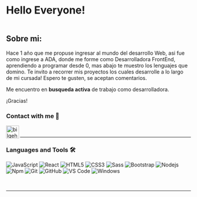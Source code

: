 
# Hello Everyone!

 <img alt="" src="https://user-images.githubusercontent.com/75865280/166499318-b2fe89aa-15b5-427a-a7d3-7042c4aa7e76.jpg" />


 
## Sobre mi:

  <p>Hace 1 año que me propuse ingresar al mundo del desarrollo Web, asi fue como 
   ingrese a ADA, donde me forme como Desarrolladora FrontEnd, aprendiendo a programar desde 0, mas abajo te muestro los lenguajes que domino. Te invito a recorrer mis proyectos los cuales desarrolle a lo largo de mi cursada! Espero te gusten, se aceptan comentarios.</p>
   
 Me encuentro en 
 **busqueda activa** de trabajo como desarrolladora.
 
 ¡Gracias!


### Contact with me 📝



[<img align="left" alt="bilgehangecici | LinkedIn" width="35px" src="https://i.pinimg.com/originals/de/b4/6f/deb46f02a59e3b3a2aa58fac16290d63.gif" />][linkedin]


<br />

---

### Languages and Tools 🛠 


![JavaScript](https://img.shields.io/badge/-JavaScript-%23F7DF1C?style=flat-square&logo=javascript&logoColor=000000&labelColor=%23F7DF1C&color=%23FFCE5A)
![React](https://img.shields.io/badge/-React-61DAFB?style=flat-square&logo=react&logoColor=ffffff)
![HTML5](https://img.shields.io/badge/-HTML5-%23E44D27?style=flat-square&logo=html5&logoColor=ffffff)
![CSS3](https://img.shields.io/badge/-CSS3-%231572B6?style=flat-square&logo=css3)
![Sass](https://img.shields.io/badge/-Sass-%23CC6699?style=flat-square&logo=sass&logoColor=ffffff)
![Bootstrap](https://img.shields.io/badge/-Bootstrap-563D7C?style=flat-square&logo=Bootstrap)
![Nodejs](https://img.shields.io/badge/-Nodejs-339933?style=flat-square&logo=Node.js&logoColor=ffffff)
![Npm](https://img.shields.io/badge/-npm-CB3837?style=flat-square&logo=npm)
![Git](https://img.shields.io/badge/-Git-%23F05032?style=flat-square&logo=git&logoColor=%23ffffff)
![GitHub](https://img.shields.io/badge/-GitHub-181717?style=flat-square&logo=github)
![VS Code](http://img.shields.io/badge/-VS%20Code-007ACC?style=flat-square&logo=visual-studio-code&logoColor=ffffff)
![Windows](http://img.shields.io/badge/-Windows-0078D6?style=flat-square&logo=windows&logoColor=ffffff)

<br/>

 
---

[instagram]: https://www.instagram.com/sofi__garcia__
[linkedin]: https://www.linkedin.com/in/sofia-macarena-garcia-649bb7203/
  

